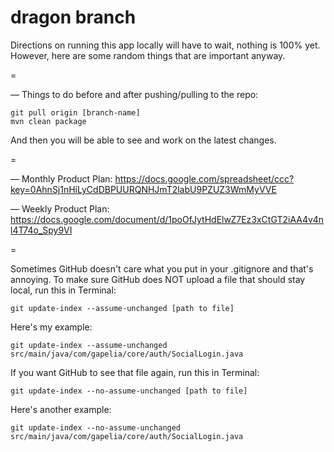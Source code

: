 dragon branch
=

Directions on running this app locally will have to wait, nothing is 100% yet. However, here are some random things that are important anyway.

=

— Things to do before and after pushing/pulling to the repo:

	git pull origin [branch-name]
	mvn clean package

And then you will be able to see and work on the latest changes.

=

— Monthly Product Plan:
https://docs.google.com/spreadsheet/ccc?key=0AhnSj1nHiLyCdDBPUURQNHJmT2labU9PZUZ3WmMyVVE

— Weekly Product Plan:
https://docs.google.com/document/d/1poOfJytHdElwZ7Ez3xCtGT2iAA4v4nl4T74o_Spy9VI

=

Sometimes GitHub doesn't care what you put in your .gitignore and that's annoying. To make sure GitHub does NOT upload a file that should stay local, run this in Terminal:

	git update-index --assume-unchanged [path to file]

Here's my example:

	git update-index --assume-unchanged src/main/java/com/gapelia/core/auth/SocialLogin.java

If you want GitHub to see that file again, run this in Terminal:

	git update-index --no-assume-unchanged [path to file]

Here's another example:

	git update-index --no-assume-unchanged src/main/java/com/gapelia/core/auth/SocialLogin.java
